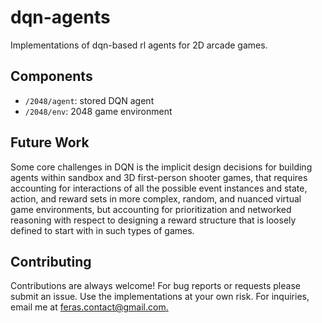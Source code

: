# dqn-agents
Implementations of dqn-based rl agents for 2D arcade games.


## Components 

- `/2048/agent`: stored DQN agent
- `/2048/env`: 2048 game environment

## Future Work
Some core challenges in DQN is the implicit design decisions for building agents within sandbox and 3D first-person shooter games, that requires accounting for interactions of all the possible event instances and state, action, and reward sets in more complex, random, and nuanced virtual game environments, but accounting for prioritization and networked reasoning with respect to designing a reward structure that is loosely defined to start with in such types of games. 

## Contributing
Contributions are always welcome! For bug reports or requests please submit an issue. Use the implementations at your own risk. For inquiries, email me at [feras.contact@gmail.com.](mailto:feras.contact@gmail.com)

